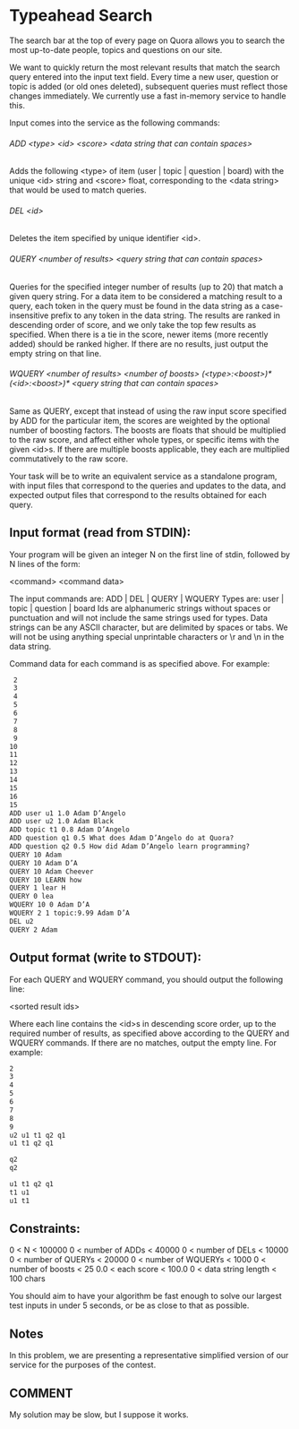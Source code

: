 Typeahead Search
===========
The search bar at the top of every page on Quora allows you to search the most up-to-date people, topics and questions on our site.  

We want to quickly return the most relevant results that match the search query entered into the input text field.  Every time a new user, question or topic is added (or old ones deleted), subsequent queries must reflect those changes immediately.  We currently use a fast in-memory service to handle this. 

Input comes into the service as the following commands:
###### ADD &lt;type&gt; &lt;id&gt; &lt;score&gt; &lt;data string that can contain spaces&gt;
Adds the following &lt;type&gt; of item (user | topic | question | board) with the unique &lt;id&gt; string and &lt;score&gt; float, corresponding to the &lt;data string&gt; that would be used to match queries.
###### DEL &lt;id&gt;
Deletes the item specified by unique identifier &lt;id&gt;.
###### QUERY &lt;number of results&gt; &lt;query string that can contain spaces&gt;
Queries for the specified integer number of results (up to 20) that match a given query string.  For a data item to be considered a matching result to a query, each token in the query must be found in the data string as a case-insensitive prefix to any token in the data string. The results are ranked in descending order of score, and we only take the top few results as specified. When there is a tie in the score, newer items (more recently added) should be ranked higher.  If there are no results, just output the empty string on that line.
###### WQUERY &lt;number of results&gt; &lt;number of boosts&gt; (&lt;type&gt;:&lt;boost&gt;)* (&lt;id&gt;:&lt;boost&gt;)* &lt;query string that can contain spaces&gt;
Same as QUERY, except that instead of using the raw input score specified by ADD for the particular item, the scores are weighted by the optional number of boosting factors.  The boosts are floats that should be multiplied to the raw score, and affect either whole types, or specific items with the given &lt;id&gt;s.  If there are multiple boosts applicable, they each are multiplied commutatively to the raw score.

Your task will be to write an equivalent service as a standalone program, with input files that correspond to the queries and updates to the data, and expected output files that correspond to the results obtained for each query.

Input format (read from STDIN):
---------------------------
Your program will be given an integer N on the first line of stdin, followed by N lines of the form:

&lt;command&gt; &lt;command data&gt;

The input commands are: ADD | DEL | QUERY | WQUERY
Types are: user | topic | question | board
Ids are alphanumeric strings without spaces or punctuation and will not include the same strings used for types.
Data strings can be any ASCII character, but are delimited by spaces or tabs. We will not be using anything special unprintable characters or \r and \n in the data string.

Command data for each command is as specified above.  For example:

``` 1
 2
 3
 4
 5
 6
 7
 8
 9
10
11
12
13
14
15
16
15
ADD user u1 1.0 Adam D’Angelo
ADD user u2 1.0 Adam Black
ADD topic t1 0.8 Adam D’Angelo
ADD question q1 0.5 What does Adam D’Angelo do at Quora?
ADD question q2 0.5 How did Adam D’Angelo learn programming?
QUERY 10 Adam
QUERY 10 Adam D’A
QUERY 10 Adam Cheever
QUERY 10 LEARN how
QUERY 1 lear H
QUERY 0 lea
WQUERY 10 0 Adam D’A
WQUERY 2 1 topic:9.99 Adam D’A
DEL u2
QUERY 2 Adam
```


Output format (write to STDOUT):
----------------------------
For each QUERY and WQUERY command, you should output the following line:

&lt;sorted result ids&gt;

Where each line contains the &lt;id&gt;s in descending score order, up to the required number of results, as specified above according to the QUERY and WQUERY commands.  If there are no matches, output the empty line.  For example:

```1
2
3
4
5
6
7
8
9
u2 u1 t1 q2 q1
u1 t1 q2 q1

q2
q2

u1 t1 q2 q1
t1 u1
u1 t1
```


Constraints:
----------
0 &lt; N &lt; 100000
0 &lt; number of ADDs &lt; 40000
0 &lt; number of DELs &lt; 10000
0 &lt; number of QUERYs &lt; 20000
0 &lt; number of WQUERYs &lt; 1000
0 &lt; number of boosts &lt; 25
0.0 &lt; each score &lt; 100.0
0 &lt; data string length &lt; 100 chars

You should aim to have your algorithm be fast enough to solve our largest test inputs in under 5 seconds, or be as close to that as possible.

Notes
-----
In this problem, we are presenting a representative simplified version of our service for the purposes of the contest.

COMMENT
-------
My solution may be slow, but I suppose it works.
